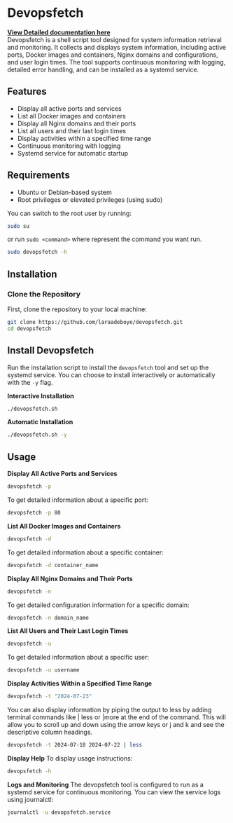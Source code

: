 # Devopsfetch
**[View Detailed documentation here](https://github.com/laraadeboye/devopsfetch/wiki)** \
Devopsfetch is a shell script tool designed for system information retrieval and monitoring. It collects and displays system information, including active ports, Docker images and containers, Nginx domains and configurations, and user login times. The tool supports continuous monitoring with logging, detailed error handling, and can be installed as a systemd service.

## Features

- Display all active ports and services
- List all Docker images and containers
- Display all Nginx domains and their ports
- List all users and their last login times
- Display activities within a specified time range
- Continuous monitoring with logging
- Systemd service for automatic startup

## Requirements

- Ubuntu or Debian-based system
- Root privileges or elevated privileges (using sudo)
  
You can switch to the root user by running:
```bash
sudo su
```
or run `sudo <command>` where <command> represent the command you want run.
```bash
sudo devopsfetch -h
```

## Installation

### Clone the Repository

First, clone the repository to your local machine:

```bash
git clone https://github.com/laraadeboye/devopsfetch.git
cd devopsfetch
```

## Install Devopsfetch
Run the installation script to install the `devopsfetch` tool and set up the systemd service. You can choose to install interactively or automatically with the `-y` flag.

**Interactive Installation**
```sh
./devopsfetch.sh
```
**Automatic Installation**
```sh
./devopsfetch.sh -y
```

## Usage
**Display All Active Ports and Services**

```sh
devopsfetch -p
```
To get detailed information about a specific port:

```sh
devopsfetch -p 80
```

**List All Docker Images and Containers**
```sh
devopsfetch -d
```
To get detailed information about a specific container:

```sh
devopsfetch -d container_name
```

**Display All Nginx Domains and Their Ports**

```sh
devopsfetch -n
```
To get detailed configuration information for a specific domain:

```sh
devopsfetch -n domain_name
```
**List All Users and Their Last Login Times**
```sh
devopsfetch -u
```
To get detailed information about a specific user:

```sh
devopsfetch -u username
```
**Display Activities Within a Specified Time Range**
```sh
devopsfetch -t "2024-07-23"
```
You can also display information by piping the output to less by adding terminal commands like | less or |more at the end of the command. This will allow you to scroll up and down using the arrow keys or j and k and see the descriptive column headings.

```sh
devopsfetch -t 2024-07-18 2024-07-22 | less
```

**Display Help**
To display usage instructions:

```sh
devopsfetch -h
```
**Logs and Monitoring**
The devopsfetch tool is configured to run as a systemd service for continuous monitoring. You can view the service logs using journalctl:

```sh
journalctl -u devopsfetch.service
```
